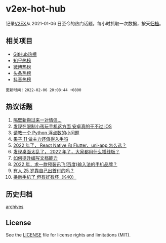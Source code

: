 # v2ex-hot-hub

 记录[V2EX](https://www.v2ex.com/)从 2021-01-06 日至今的热门话题。每小时抓取一次数据，按天[归档](archives)。
 
 ## 相关项目

- [GitHub热榜](https://github.com/lonnyzhang423/github-hot-hub)
- [知乎热榜](https://github.com/lonnyzhang423/zhihu-hot-hub)
- [微博热榜](https://github.com/lonnyzhang423/weibo-hot-hub)
- [头条热榜](https://github.com/lonnyzhang423/toutiao-hot-hub)
- [抖音热榜](https://github.com/lonnyzhang423/douyin-hot-hub)


 `更新时间：2022-02-06 20:08:44 +0800`

## 热议话题

1. [隔壁新搬过来一对情侣...](https://www.v2ex.com/t/831996)
1. [发现在限制小孩玩手机这方面 安卓真的干不过 iOS](https://www.v2ex.com/t/832064)
1. [请教一个 Python 浮点数的小问题](https://www.v2ex.com/t/832021)
1. [果子 11 做主力还值得入手吗](https://www.v2ex.com/t/832072)
1. [2022 年了， React Native 和 Flutter、uni-app 怎么选？](https://www.v2ex.com/t/832037)
1. [发现桌面太乱了， 2022 年了，大家都用什么插线板？](https://www.v2ex.com/t/832005)
1. [如何提升编写文档能力](https://www.v2ex.com/t/832014)
1. [2022 年，求一款预装迅飞(百度)输入法的手机品牌？](https://www.v2ex.com/t/832018)
1. [有人 25 岁靠自己出首付的吗？](https://www.v2ex.com/t/832027)
1. [换新手机了 但有好有坏（K40）](https://www.v2ex.com/t/832025)

## 历史归档

[archives](archives)

## License

See the [LICENSE](LICENSE) file for license rights and limitations (MIT).
